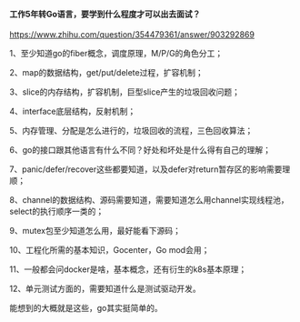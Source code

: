 #### 工作5年转Go语言，要学到什么程度才可以出去面试？

https://www.zhihu.com/question/354479361/answer/903292869



1、至少知道go的fiber概念，调度原理，M/P/G的角色分工；

2、map的数据结构，get/put/delete过程，扩容机制；

3、slice的内存结构，扩容机制，巨型slice产生的垃圾回收问题；

4、interface底层结构，反射机制；

5、内存管理、分配是怎么进行的，垃圾回收的流程，三色回收算法；

6、go的接口跟其他语言有什么不同？好处和坏处是什么得有自己的理解；

7、panic/defer/recover这些都要知道，以及defer对return暂存区的影响需要理顺；

8、channel的数据结构、源码需要知道，需要知道怎么用channel实现线程池，select的执行顺序一类的；

9、mutex包至少知道怎么用，最好能看下源码；

10、工程化所需的基本知识，Gocenter，Go mod会用；

11、一般都会问docker是啥，基本概念，还有衍生的k8s基本原理；

12、单元测试方面的，需要知道什么是测试驱动开发。

能想到的大概就是这些，go其实挺简单的。